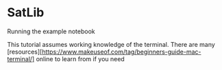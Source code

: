 # SatLib

Running the example notebook

This tutorial assumes working knowledge of the terminal. There are many [resources][https://www.makeuseof.com/tag/beginners-guide-mac-terminal/] online to learn from if you need 

